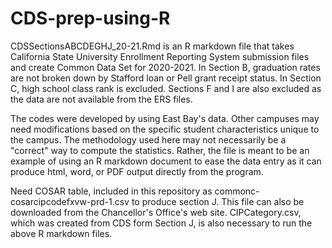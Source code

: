 # CDS-prep-using-R
CDSSectionsABCDEGHJ_20-21.Rmd is an R markdown file that takes California State University Enrollment Reporting System submission files and create Common Data Set for 2020-2021.  In Section B, graduation rates are not broken down by Stafford loan or Pell grant receipt status.  In Section C, high school class rank is excluded.  Sections F and I are also excluded as the data are not available from the ERS files.  

The codes were developed by using East Bay's data.  Other campuses may need modifications based on the specific student characteristics unique to the campus.  The methodology used here may not necessarily be a "correct" way to compute the statistics.  Rather, the file is meant to be an example of using an R markdown document to ease the data entry as it can produce html, word, or PDF output directly from the program.

Need COSAR table, included in this repository as commonc-cosarcipcodefxvw-prd-1.csv to produce section J.  This file can also be downloaded from the Chancellor's Office's web site.  CIPCategory.csv, which was created from CDS form Section J, is also necessary to run the above R markdown files.
